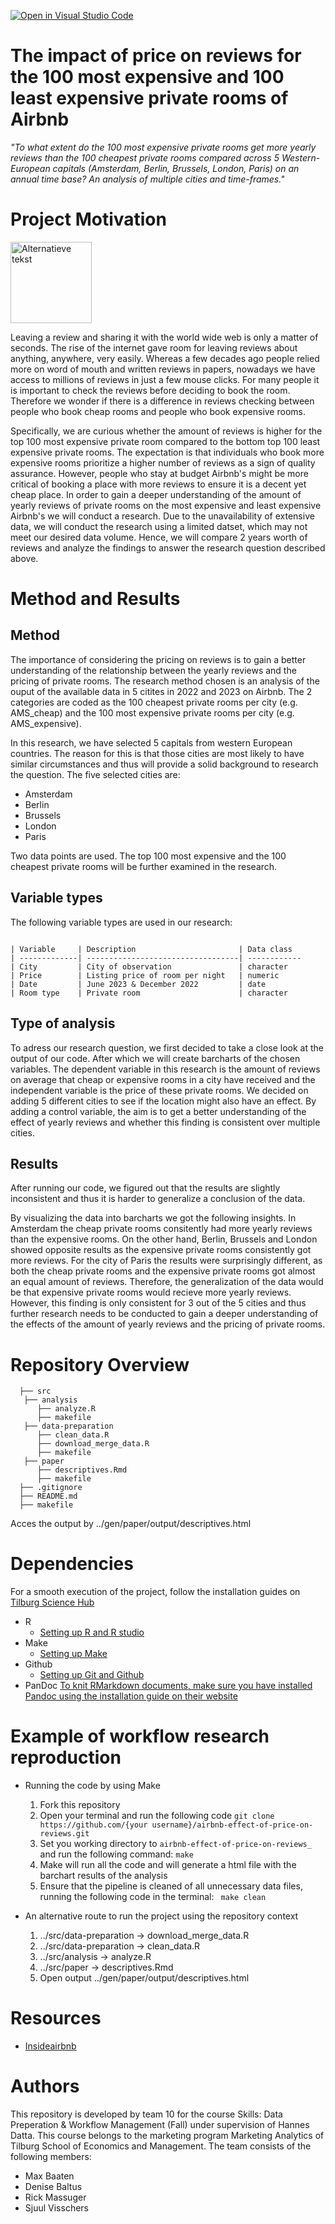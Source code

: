 [![Open in Visual Studio Code](https://classroom.github.com/assets/open-in-vscode-718a45dd9cf7e7f842a935f5ebbe5719a5e09af4491e668f4dbf3b35d5cca122.svg)](https://classroom.github.com/online_ide?assignment_repo_id=11725981&assignment_repo_type=AssignmentRepo)
# The impact of price on reviews for the 100 most expensive and 100 least expensive private rooms of Airbnb

_"To what extent do the 100 most expensive private rooms get more yearly reviews than the 100 cheapest private rooms compared across 5 Western-European capitals (Amsterdam, Berlin, Brussels, London, Paris) on an annual time base? An analysis of multiple cities and time-frames."_

# Project Motivation 
<img src="https://github.com/course-dprep/team-project-data-prep-team-10/assets/143409405/4b4503f3-bea1-4c63-bd7a-988ae92ec1b5?raw=true" alt="Alternatieve tekst" height="130">

Leaving a review and sharing it with the world wide web is only a matter of seconds. The rise of the internet gave room for leaving reviews about anything, anywhere, very easily. Whereas a few decades ago people relied more on word of mouth and written reviews in papers, nowadays we have access to millions of reviews in just a few mouse clicks. For many people it is important to check the reviews before deciding to book the room. Therefore we wonder if there is a difference in reviews checking between people who book cheap rooms and people who book expensive rooms.

Specifically, we are curious whether the amount of reviews is higher for the top 100 most expensive private room compared to the bottom top 100 least expensive private rooms. The expectation is that individuals who book more expensive rooms prioritize a higher number of reviews as a sign of quality assurance. However, people who stay at budget Airbnb's might be more critical of booking a place with more reviews to ensure it is a decent yet cheap place. In order to gain a deeper understanding of the amount of yearly reviews of private rooms on the most expensive and least expensive Airbnb's we will conduct a research. Due to the unavailability of extensive data, we will conduct the research using a limited datset, which may not meet our desired data volume. Hence, we will compare 2 years worth of reviews and analyze the findings to answer the research question described above.

# Method and Results
## Method
The importance of considering the pricing on reviews is to gain a better understanding of the relationship between the yearly reviews and the pricing of private rooms. The research method chosen is an analysis of the ouput of the available data in 5 citites in 2022 and 2023 on Airbnb. The 2 categories are coded as the 100 cheapest private rooms per city (e.g. AMS_cheap) and the 100 most expensive private rooms per city (e.g. AMS_expensive).

In this research, we have selected 5 capitals from western European countries. The reason for this is that those cities are most likely to have similar circumstances and thus will provide a solid background to research the question. The five selected cities are:
* Amsterdam
* Berlin
* Brussels
* London
* Paris

Two data points are used. The top 100 most expensive and the 100 cheapest private rooms will be further examined in the research.

## Variable types
The following variable types are used in our research:
```

| Variable     | Description                       | Data class     
| -------------| ----------------------------------| ------------
| City         | City of observation               | character  
| Price        | Listing price of room per night   | numeric  
| Date         | June 2023 & December 2022         | date  
| Room type    | Private room                      | character  

```

##  Type of analysis
To adress our research question, we first decided to take a close look at the output of our code. After which we will create barcharts of the chosen variables. The dependent variable in this research is the amount of reviews on average that cheap or expensive rooms in a city have received and the independent variable is the price of these private rooms. We decided on adding 5 different cities to see if the location might also have an effect. By adding a control variable, the aim is to get a better understanding of the effect of yearly reviews and whether this finding is consistent over multiple cities.

## Results
After running our code, we figured out that the results are slightly inconsistent and thus it is harder to generalize a conclusion of the data.

By visualizing the data into barcharts we got the following insights. In Amsterdam the cheap private rooms consitently had more yearly reviews than the expensive rooms. On the other hand, Berlin, Brussels and London showed opposite results as the expensive private rooms consistently got more reviews. For the city of Paris the results were surprisingly different, as both the cheap private rooms and the expensive private rooms got almost an equal amount of reviews. Therefore, the generalization of the data would be that expensive private rooms would recieve more yearly reviews. However, this finding is only consistent for 3 out of the 5 cities and thus further research needs to be conducted to gain a deeper understanding of the effects of the amount of yearly reviews and the pricing of private rooms.

# Repository Overview
```
  ├── src
   ├── analysis
      ├── analyze.R
      ├── makefile
   ├── data-preparation
      ├── clean_data.R
      ├── download_merge_data.R
      ├── makefile
   ├── paper
      ├── descriptives.Rmd
      ├── makefile
  ├── .gitignore
  ├── README.md
  ├── makefile
```
Acces the output by ../gen/paper/output/descriptives.html
# Dependencies
For a smooth execution of the project, follow the installation guides on [Tilburg Science Hub](https://tilburgsciencehub.com)
* R
    * [Setting up R and R studio](https://tilburgsciencehub.com/building-blocks/configure-your-computer/statistics-and-computation/r/)
* Make
    * [Setting up Make](https://tilburgsciencehub.com/building-blocks/configure-your-computer/automation-and-workflows/make/)
 * Github
     * [Setting up Git and Github](https://tilburgsciencehub.com/building-blocks/configure-your-computer/statistics-and-computation/git/)
 * PanDoc
     [To knit RMarkdown documents, make sure you have installed Pandoc using the installation guide on their website](https://pandoc.org/installing.html)

# Example of workflow research reproduction
* Running the code by using Make
  1. Fork this repository
  2. Open your terminal and run the following code
   ``` git clone https://github.com/{your username}/airbnb-effect-of-price-on-reviews.git ```
  4. Set you working directory to ```airbnb-effect-of-price-on-reviews_ ``` and run the following command:
     ```make```
  6. Make will run all the code and will generate a html file with the barchart results of the analysis
  7. Ensure that the pipeline is cleaned of all unnecessary data files, running the following code in the terminal:
     ``` make clean```

* An alternative route to run the project using the repository context
  1. ../src/data-preparation -> download_merge_data.R
  2. ../src/data-preparation -> clean_data.R
  3. ../src/analysis -> analyze.R
  4. ../src/paper -> descriptives.Rmd
  5. Open output ../gen/paper/output/descriptives.html

# Resources
* [Insideairbnb](http://insideairbnb.com/get-the-data/)

# Authors 
This repository is developed by team 10 for the course Skills: Data Preperation & Workflow Management (Fall) under supervision of Hannes Datta. This course belongs to the marketing program Marketing Analytics of Tilburg School of Economics and Management. The team consists of the following members:
* Max Baaten 
* Denise Baltus 
* Rick Massuger 
* Sjuul Visschers 
